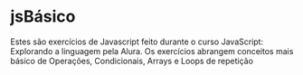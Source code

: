 # jsBásico

Estes são exercícios de Javascript feito durante o curso JavaScript: Explorando a linguagem pela Alura.
Os exercícios abrangem conceitos mais básico de Operações, Condicionais, Arrays e Loops de repetição